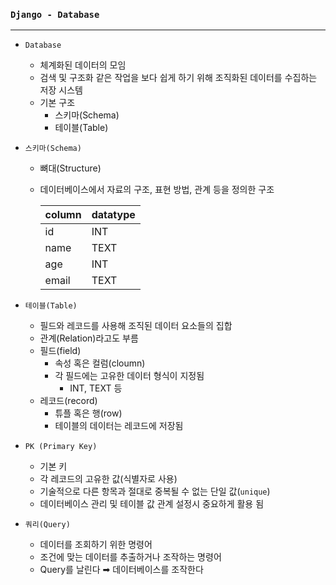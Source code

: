 ### `Django - Database`

***

- `Database`
  - 체계화된 데이터의 모임
  - 검색 및 구조화 같은 작업을 보다 쉽게 하기 위해 조직화된 데이터를 수집하는 저장 시스템
  - 기본 구조
    - 스키마(Schema)
    - 테이블(Table)
  
- `스키마(Schema)`
  
  - 뼈대(Structure)
  
  - 데이터베이스에서 자료의 구조, 표현 방법, 관계 등을 정의한 구조
  
    | column | datatype |
    | ------ | -------- |
    | id     | INT      |
    | name   | TEXT     |
    | age    | INT      |
    | email  | TEXT     |
  
- `테이블(Table)`
  
  - 필드와 레코드를 사용해 조직된 데이터 요소들의 집합
  - 관계(Relation)라고도 부름
  - 필드(field)
    - 속성 혹은 컬럼(cloumn)
    - 각 필드에는 고유한 데이터 형식이 지정됨
      - INT, TEXT 등
  - 레코드(record)
    - 튜플 혹은 행(row)
    - 테이블의 데이터는 레코드에 저장됨
  
- `PK (Primary Key)`
  
  - 기본 키
  - 각 레코드의 고유한 값(식별자로 사용)
  - 기술적으로 다른 항목과 절대로 중복될 수 없는 단일 값(`unique`)
  - 데이터베이스 관리 및 테이블 값 관계 설정시 중요하게 활용 됨
  
- `쿼리(Query)`
  
  - 데이터를 조회하기 위한 명령어
  - 조건에 맞는 데이터를 추출하거나 조작하는 명령어
  - Query를 날린다 ➡︎ 데이터베이스를 조작한다